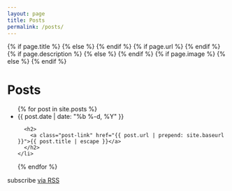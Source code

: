 ```yaml
---
layout: page
title: Posts
permalink: /posts/
---
```


<meta name="twitter:card" content="summary">
<meta name="twitter:site" content="@site_username">
<meta name="twitter:creator" content="@creator_username">
{% if page.title %}
  <meta name="twitter:title" content="{{ page.title }}">
{% else %}
  <meta name="twitter:title" content="{{ site.title }}">
{% endif %}
{% if page.url %}
  <meta name="twitter:url" content="{{ site.url }}{{ page.url }}">
{% endif %}
{% if page.description %}
  <meta name="twitter:description" content="{{ page.description }}">
{% else %}
  <meta name="twitter:description" content="{{ site.description }}">
{% endif %}
{% if page.image %}
  <meta name="twitter:image:src" content="{{ site.url }}/path/to/image/{{ page.image }}">
{% else %}
  <meta name="twitter:image:src" content="{{ site.url }}/path/to/image/logo.png">
{% endif %}

<h1 class="page-heading">Posts</h1>

<ul class="post-list">
  {% for post in site.posts %}
    <li>
      <span class="post-meta">{{ post.date | date: "%b %-d, %Y" }}</span>

      <h2>
        <a class="post-link" href="{{ post.url | prepend: site.baseurl }}">{{ post.title | escape }}</a>
      </h2>
    </li>
  {% endfor %}
</ul>

<p class="rss-subscribe">subscribe <a href="{{ "/feed.xml" | prepend: site.baseurl }}">via RSS</a></p>
